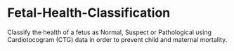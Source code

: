 # Fetal-Health-Classification
Classify the health of a fetus as Normal, Suspect or Pathological using Cardiotocogram (CTG) data in order to prevent child and maternal mortality.
